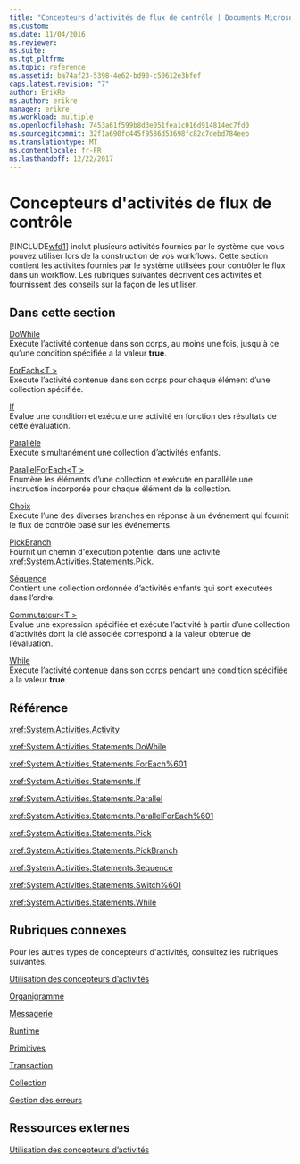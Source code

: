 ```yaml
---
title: "Concepteurs d’activités de flux de contrôle | Documents Microsoft"
ms.custom: 
ms.date: 11/04/2016
ms.reviewer: 
ms.suite: 
ms.tgt_pltfrm: 
ms.topic: reference
ms.assetid: ba74af23-5398-4e62-bd90-c50612e3bfef
caps.latest.revision: "7"
author: ErikRe
ms.author: erikre
manager: erikre
ms.workload: multiple
ms.openlocfilehash: 7453a61f599b8d3e051fea1c016d914814ec7fd0
ms.sourcegitcommit: 32f1a690fc445f9586d53698fc82c7debd784eeb
ms.translationtype: MT
ms.contentlocale: fr-FR
ms.lasthandoff: 12/22/2017
---
```

# <a name="control-flow-activity-designers"></a>Concepteurs d'activités de flux de contrôle
[!INCLUDE[wfd1](../workflow-designer/includes/wfd1_md.md)] inclut plusieurs activités fournies par le système que vous pouvez utiliser lors de la construction de vos workflows. Cette section contient les activités fournies par le système utilisées pour contrôler le flux dans un workflow. Les rubriques suivantes décrivent ces activités et fournissent des conseils sur la façon de les utiliser.  
  
## <a name="in-this-section"></a>Dans cette section  
 [DoWhile](../workflow-designer/dowhile-activity-designer.md)  
 Exécute l’activité contenue dans son corps, au moins une fois, jusqu'à ce qu’une condition spécifiée a la valeur **true**.  
  
 [ForEach\<T >](http://msdn.microsoft.com/en-us/a680cddd-2760-497a-b27b-c023fcbc6f33)  
 Exécute l’activité contenue dans son corps pour chaque élément d’une collection spécifiée.  
  
 [If](../workflow-designer/if-activity-designer.md)  
 Évalue une condition et exécute une activité en fonction des résultats de cette évaluation.  
  
 [Parallèle](../workflow-designer/parallel-activity-designer.md)  
 Exécute simultanément une collection d’activités enfants.  
  
 [ParallelForEach\<T >](../workflow-designer/parallelforeach-t-activity-designer.md)  
 Énumère les éléments d’une collection et exécute en parallèle une instruction incorporée pour chaque élément de la collection.  
  
 [Choix](../workflow-designer/pick-activity-designer.md)  
 Exécute l’une des diverses branches en réponse à un événement qui fournit le flux de contrôle basé sur les événements.  
  
 [PickBranch](../workflow-designer/pickbranch-activity-designer.md)  
 Fournit un chemin d'exécution potentiel dans une activité <xref:System.Activities.Statements.Pick>.  
  
 [Séquence](../workflow-designer/sequence-activity-designer.md)  
 Contient une collection ordonnée d’activités enfants qui sont exécutées dans l’ordre.  
  
 [Commutateur\<T >](http://msdn.microsoft.com/en-us/ce1aa634-c4db-4475-a1c8-a88478a57212)  
 Évalue une expression spécifiée et exécute l’activité à partir d’une collection d’activités dont la clé associée correspond à la valeur obtenue de l’évaluation.  
  
 [While](../workflow-designer/while-activity-designer.md)  
 Exécute l’activité contenue dans son corps pendant une condition spécifiée a la valeur **true**.  
  
## <a name="reference"></a>Référence  
 <xref:System.Activities.Activity>  
  
 <xref:System.Activities.Statements.DoWhile>  
  
 <xref:System.Activities.Statements.ForEach%601>  
  
 <xref:System.Activities.Statements.If>  
  
 <xref:System.Activities.Statements.Parallel>  
  
 <xref:System.Activities.Statements.ParallelForEach%601>  
  
 <xref:System.Activities.Statements.Pick>  
  
 <xref:System.Activities.Statements.PickBranch>  
  
 <xref:System.Activities.Statements.Sequence>  
  
 <xref:System.Activities.Statements.Switch%601>  
  
 <xref:System.Activities.Statements.While>  
  
## <a name="related-sections"></a>Rubriques connexes  
 Pour les autres types de concepteurs d'activités, consultez les rubriques suivantes.  
  
 [Utilisation des concepteurs d’activités](../workflow-designer/using-the-activity-designers.md)  
  
 [Organigramme](../workflow-designer/flowchart-activity-designers.md)  
  
 [Messagerie](../workflow-designer/messaging-activity-designers.md)  
  
 [Runtime](../workflow-designer/runtime-activity-designers.md)  
  
 [Primitives](../workflow-designer/primitives-activity-designers.md)  
  
 [Transaction](../workflow-designer/transaction-activity-designers.md)  
  
 [Collection](../workflow-designer/collection-activity-designers.md)  
  
 [Gestion des erreurs](../workflow-designer/error-handling-activity-designers.md)  
  
## <a name="external-resources"></a>Ressources externes  
 [Utilisation des concepteurs d’activités](../workflow-designer/using-the-activity-designers.md)